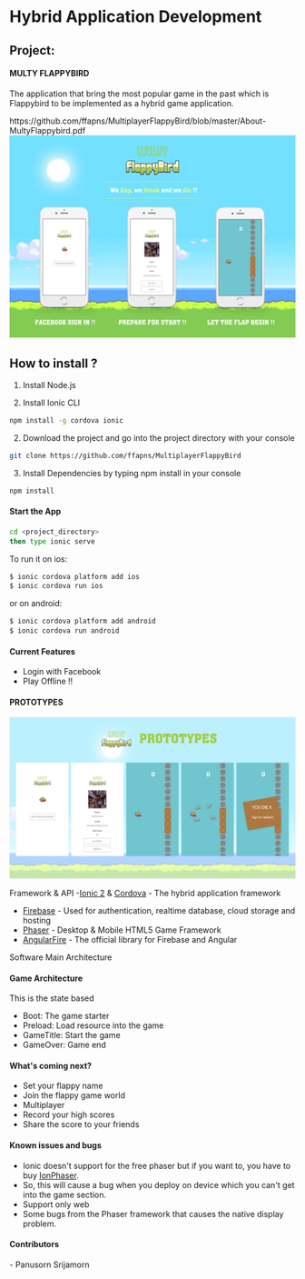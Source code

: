 <h1>Hybrid Application Development</h1>


<h2>Project:</h2>

<h4>MULTY FLAPPYBIRD</h4>

<p>The application that bring the most popular game in the past which is Flappybird to be implemented as a hybrid game application.</p>
<a>https://github.com/ffapns/MultiplayerFlappyBird/blob/master/About-MultyFlappybird.pdf</a>
<img src="https://github.com/ffapns/MultiplayerFlappyBird/blob/master/Utilities/MultyFlappyBird@2x.png">


<h2>How to install ?</h2>

1. Install Node.js

2. Install Ionic CLI
```bash
npm install -g cordova ionic
```

2. Download the project and go into the project directory with your console
```bash
git clone https://github.com/ffapns/MultiplayerFlappyBird
```

3. Install Dependencies by typing npm install in your console
```bash
npm install
```


<h4>Start the App</h4>

```bash
cd <project_directory>
then type ionic serve
```

To run it on ios:

```bash
$ ionic cordova platform add ios
$ ionic cordova run ios
```

or on android:
```bash
$ ionic cordova platform add android
$ ionic cordova run android
```



<h4>Current Features</h4>

- Login with Facebook
- Play Offline !!


<h4>PROTOTYPES</h4>


<img src="https://github.com/ffapns/MultiplayerFlappyBird/blob/master/Utilities/Prototype.png">


Framework & API
-[Ionic 2](https://ionicframework.com) & [Cordova](https://cordova.apache.org) - The hybrid application framework
- [Firebase](https://firebase.google.com) - Used for authentication, realtime database, cloud storage and hosting
- [Phaser](http://phaser.io/) - Desktop & Mobile HTML5 Game Framework
- [AngularFire](https://github.com/angular/angularfire2) - The official library for Firebase and Angular



Software Main Architecture
<h4>Game Architecture</h4>
   <p>This is the state based</p> 
   <p>
    <ul>
        <li>Boot: The game starter</li>
         <li>Preload: Load resource into the game</li>
          <li>GameTitle: Start the game</li>
           <li>GameOver: Game end</li>
    </ul>
   </p>

<h4>What's coming next?</h4>

- Set your flappy name 
- Join the flappy game world
- Multiplayer
- Record your high scores
- Share the score to your friends

<h4>Known issues and bugs</h4>

- Ionic doesn't support for the free phaser but if you want to, you have to buy 
[IonPhaser](https://market.ionicframework.com/plugins/ionphaser).
- So, this will cause a bug when you deploy on device which you can't get into the game section.
- Support only web
- Some bugs from the Phaser framework that causes the native display problem.


<h4>Contributors</h4>
- Panusorn Srijamorn
















